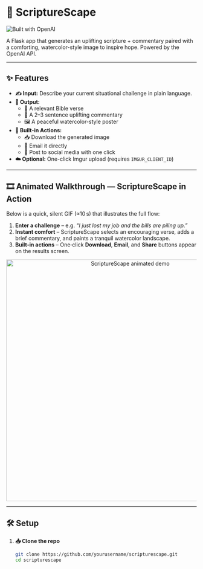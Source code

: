 # 📜 ScriptureScape

![Built with OpenAI](https://img.shields.io/badge/Built%20with-OpenAI-blueviolet)

A Flask app that generates an uplifting scripture + commentary paired with a comforting, watercolor-style image to inspire hope. Powered by the OpenAI API.

---


## ✨ Features

- **✍️ Input:** Describe your current situational challenge in plain language.  
- **🎨 Output:**  
  - 📖 A relevant Bible verse   
  - 💬 A 2–3 sentence uplifting commentary  
  - 🖼️ A peaceful watercolor-style poster   
- **🚀 Built-in Actions:**  
  - 📥 Download the generated image  
  - 📧 Email it directly  
  - 📱 Post to social media with one click  
- **☁️ Optional:** One-click Imgur upload (requires `IMGUR_CLIENT_ID`)

---

## 🎞️ Animated Walkthrough — ScriptureScape in Action

Below is a quick, silent GIF (≈10 s) that illustrates the full flow:

1. **Enter a challenge** – e.g. *“I just lost my job and the bills are piling up.”*
2. **Instant comfort** – ScriptureScape selects an encouraging verse, adds a brief commentary, and paints a tranquil watercolor landscape.
3. **Built‑in actions** – One‑click **Download**, **Email**, and **Share** buttons appear on the results screen.

<p align="center">
  <img src="docs/scripturescape-demo.gif" alt="ScriptureScape animated demo" width="640">
</p>

---

## 🛠️ Setup

1. **📥 Clone the repo**  
   ```bash
   git clone https://github.com/yourusername/scripturescape.git
   cd scripturescape
